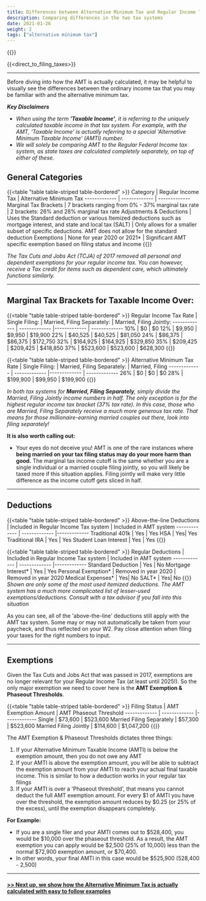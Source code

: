 ```yaml
---
title: Differences between Alternative Minimum Tax and Regular Income Tax
description: Comparing differences in the two tax systems
date: 2021-01-26
weight: 2
tags: ["alternative minimum tax"]
---
```

{{<disclaimer>}}

{{<direct_to_filing_taxes>}}

------------------
Before diving into how the AMT is actually calculated, it may be helpful to visually see the differences between the ordinary income tax that you may be familiar with and the alternative minimum tax.

***Key Disclaimers***
- *When using the term **'Taxable Income'**, it is referring to the uniquely calculated taxable income in that tax system. For example, with the AMT, 'Taxable Income' is actually referring to a special 'Alternative Minimum Taxable Income' (AMTI) number.*
- *We will solely be comparing AMT to the Regular Federal Income tax system, as state taxes are calculated completely separately, on top of either of these.*

General Categories
----

{{<table "table table-striped table-bordered" >}}
  Category | Regular Income Tax  | Alternative Minimum Tax
  ------------- | ------------- | -------------
 Marginal Tax Brackets | 7 brackets ranging from 0% - 37% marginal tax rate | 2 brackets: 26% and 28% marginal tax rate
 Adjustments & Deductions | Uses the Standard deduction or various Itemized deductions such as mortgage interest, and state and local tax (SALT) | Only allows for a smaller subset of specific deductions. AMT does not allow for the standard deduction
 Exemptions | None for year 2020 or 2021* | Significant AMT specific exemption based on filing status and income
{{</table>}}

*The Tax Cuts and Jobs Act (TCJA) of 2017 removed all personal and dependent exemptions for your regular income tax. You can however, receive a Tax credit for items such as dependent care, which ultimately functions similarly.*

---------------

Marginal Tax Brackets for Taxable Income Over:
----

{{<table "table table-striped table-bordered" >}}
  Regular Income Tax Rate | Single Filing: | Married, Filing Separately: | Married, Filing Jointly:
  ------------- | ------------- |------------- | -------------
 10% | $0 | $0
 12% | $9,950 | $9,950 | $19,900
 22% | $40,525 | $40,525 | $81,050
 24% | $86,375 | $86,375 | $172,750
 32% | $164,925 | $164,925 | $329,850
 35% | $209,425 | $209,425 | $418,850
 37% | $523,600 | $523,600 | $628,300
{{</table>}}

{{<table "table table-striped table-bordered" >}}
  Alternative Minimum Tax Rate | Single Filing: | Married, Filing Separately: | Married, Filing 
  ------------- | ------------- |------------- | -------------
 26% | $0 | $0 | $0
 28% | $199,900 | $99,950 | $199,900
{{</table>}}

*In both tax systems for **Married, Filing Separately**, simply divide the Married, Filing Jointly income numbers in half. The only exception is for the highest regular income tax bracket (37% tax rate). In this case, those who are Married, Filing Separately receive a much more generous tax rate. That means for those millionaire-earning married couples out there, look into filing separately!*

**It is also worth calling out:**
- Your eyes do not deceive you! AMT is one of the rare instances where **being married on your tax filing status may do your more harm than good.** The marginal tax income cutoff is the same whether you are a single individual or a married couple filing jointly, so you will likely be taxed more if this situation applies. Filing jointly will make very little difference as the income cutoff gets sliced in half.

---------------

Deductions 
----
{{<table "table table-striped table-bordered" >}}
  Above-the-line Deductions | Included in Regular Income Tax system | Included in AMT system
  ------------- | ------------- |-------------
 Traditional 401k | Yes | Yes
 HSA | Yes| Yes
 Traditional IRA | Yes | Yes
 Student Loan Interest | Yes | Yes
{{</table>}}

{{<table "table table-striped table-bordered" >}}
  Regular Deductions | Included in Regular Income Tax system | Included in AMT system
  ------------- | ------------- |-------------
 Standard Deduction | Yes | No
 Mortgage Interest* | Yes | Yes
 Personal Exemption* | Removed in year 2020 | Removed in year 2020
 Medical Expenses* | Yes| No
 SALT* | Yes| No
{{</table>}}
*Shown are only some of the most used itemized deductions. The AMT system has a much more complicated list of lesser-used exemptions/deductions. Consult with a tax advisor if you fall into this situation*

As you can see, all of the 'above-the-line' deductions still apply with the AMT tax system. Some may or may not automatically be taken from your paycheck, and thus reflected on your W2. Pay close attention when filing your taxes for the right numbers to input.

---------------

Exemptions
----
Given the Tax Cuts and Jobs Act that was passed in 2017, exemptions are no longer relevant for your Regular Income Tax (at least until 2025!). So the only major exemption we need to cover here is the **AMT Exemption & Phaseout Thresholds**.

{{<table "table table-striped table-bordered" >}}
  Filing Status | AMT Exemption Amount | AMT Phaseout Threshold
  ------------- | ------------- |-------------
 Single | $73,600 | $523,600
 Married Filing Separately | $57,300 | $523,600
 Married Filing Jointly | $114,600 | $1,047,200
{{</table>}}

The AMT Exemption & Phaseout Thresholds dictates three things:

1. If your Alternative Minimum Taxable Income (AMTI) is below the exemption amount, then you do not owe any AMT
2. If your AMTI is above the exemption amount, you will be able to subtract the exemption amount from your AMTI to reach your actual final taxable income. This is similar to how a deduction works in your regular tax filings
3. If your AMTI is over a 'Phaseout threshold', that means you cannot deduct the full AMT exemption amount. For every $1 of AMTI you have over the threshold, the exemption amount reduces by $0.25 (or 25% of the excess), until the exemption disappears completely.

**For Example:**
- If you are a single filer and your AMTI comes out to $528,400, you would be $10,000 over the phaseout threshold. As a result, the AMT exemption you can apply would be $2,500 (25% of 10,000) less than the normal $72,900 exemption amount, or $70,400.
- In other words, your final AMTI in this case would be $525,900 (528,400 - 2,500)

---------------

<a href="/articles/how-to-calculate-alternative-minimum-tax" class="next_up_link"><h4> >> Next up, we show how the Alternative Minimum Tax is actually calculated with easy to follow examples </h4></a>
